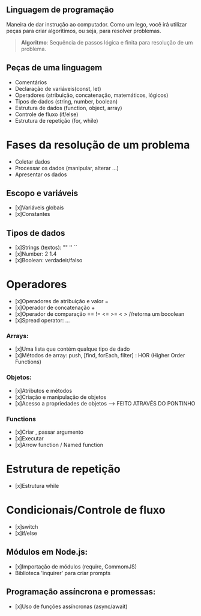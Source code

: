 ##  Linguagem de programação

Maneira de dar instrução ao computador.
Como um lego, você irá utilizar peças para criar algoritimos, ou seja, para resolver problemas.

>   **Algoritmo**: Sequência de passos lógica e finita para resolução de um problema.

## Peças de uma linguagem

- Comentários
- Declaração de variáveis(const, let)
- Operadores (atribuição, concatenação, matemáticos, lógicos)
- Tipos de dados (string, number, boolean)
- Estrutura de dados (function, object, array)
- Controle de fluxo (if/else)
- Estrutura de repetição (for, while)

# Fases da resolução de um problema

- Coletar dados
- Processar os dados (manipular, alterar ...)
- Apresentar os dados

## Escopo e variáveis

- [x]Variáveis globais
- [x]Constantes

## Tipos de dados

- [x]Strings (textos): ""  ''  ``
- [x]Number: 2  1.4 
- [x]Boolean: verdadeir/falso 

# Operadores

- [x]Operadores de atribuição e valor =
- [x]Operador de concatenação +
- [x]Operador de comparação ==  !=  <=  >=  <  > //retorna um booolean
- [x]Spread operator: ...

### Arrays: 

- [x]Uma lista que contém qualque tipo de dado
- [x]Métodos de array: push, [find, forEach, filter] : HOR (Higher Order Functions)

### Objetos: 

- [x]Atributos e métodos
- [x]Criação e manipulação de objetos
- [x]Acesso a propriedades de objetos --> FEITO ATRAVÉS DO PONTINHO

### Functions

- [x]Criar , passar argumento
- [x]Executar
- [x]Arrow function / Named function

# Estrutura de repetição

- [x]Estrutura while

# Condicionais/Controle de fluxo

- [x]switch
- [x]if/else

## Módulos em Node.js:

- [x]Importação de módulos (require, CommomJS)
- Biblioteca 'inquirer' para criar prompts

## Programação assíncrona e promessas:

- [x]Uso de funções assíncronas (async/await)

